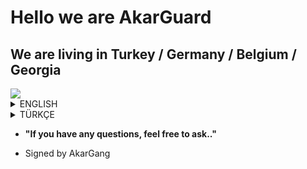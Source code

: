# Hello we are AkarGuard
## We are living in Turkey / Germany / Belgium / Georgia

<img src="https://cdn.discordapp.com/attachments/1031646083539021847/1034411784372756490/akar.jpg" />

<details>
  <summary>ENGLISH</summary>
     
  <details>
    <summary>WHO WE ARE?</summary>
        We are young people living in Turkey, studying at university and wanting to advance in the fields of software and cyber security. We always wanted to help             other developer teams by sharing our projects as open source. We think that open source sharing is a project that can set an example for other young software           developers. We also have a cyber security company in the Republic of Turkey. Our goal as a company and team is to add something to the world of software and           cybersecurity. We are the AkarGuard team.
  </details>

  <details>
    <summary>OUR PROJECTS</summary>
        We have a few projects that we are currently developing.
    
  <details>
          <summary>AkarGuard</summary>
        AkarGuard = It is a project that prevents DDoS / DoS attacks at all layers with its artificial intelligence. When we did stress tests in our project, it met           814GB requests in 24 hours and proved itself without crashing.
      </details>
        <details>
          <summary>AkarGuard DDoS Stresser</summary>
             The AkarGuard DDoS Stresser project is stress-tested by sending a large amount of requests to a site with permission to test it. We analyze the high                    demand load on the site and start working on the necessary protection measures.
        </details>
        <details>
          <summary>AkarGuard Servers</summary>
             We host AkarGuard servers within our own structure. We sponsor many famous people, institutions and popular games. Where's we sponsors: "Dungeon Rampage,                Can Foster, dStat"
        </details>
        <details>
          <summary>TurnLab PDF viewer</summary>
             Some of the departments we studied at the university were done by distance education. Sometimes we couldn't keep up with the instructor's pace or we had                to check some parts from the previous pages. Therefore, as a project, we share this system as open source for distance education students.
        </details>
    
  </details>

</details>

<details>
  <summary>TÜRKÇE</summary>
 
     
  <details>
    <summary>BİZ KİMİZ?</summary>
    Türkiye'de yaşayan, üniversitede okuyan, yazılım ve siber güvenlik alanlarında ilerlemek isteyen gençleriz. Projelerimizi açık kaynak olarak paylaşarak her zaman       diğer geliştirici ekiplere yardımcı olmak istedik. Açık kaynak paylaşımının diğer genç yazılımcılara örnek olabilecek bir proje olduğunu düşünüyoruz. Türkiye           Cumhuriyeti'nde de bir siber güvenlik şirketimiz var. Şirket ve ekip olarak hedefimiz, yazılım ve siber güvenlik dünyasına bir şeyler katmaktır. Biz AkarGuard         ekibiyiz.
  </details>
  
  <details>
    <summary>PROJELERİMİZ</summary>
       Şu anda geliştirmekte olduğumuz birkaç projemiz var.

    
  <details>
          <summary>AkarGuard</summary>
        AkarGuard = Yapay zekası ile tüm katmanlarda DDoS/DoS saldırılarını engelleyen bir projedir. Projemizde stres testleri yaptığımızda 24 saat içinde 814GB               talepleri karşıladı ve çökmeden kendini kanıtladı.
        </details>
    
  <details>
          <summary>AKARGUARD DDoS Stresser</summary>
             AkarGuard DDoS Stresser projesi, test izni olan bir siteye çok sayıda istek gönderilerek stres testi yapılır. Sahadaki yüksek talep yükünü analiz ediyor                ve gerekli koruma önlemleri üzerinde çalışmaya başlıyoruz.
        </details>
    
  <details>
          <summary>AkarGuard Servers</summary>
             AkarGuard sunucularını kendi bünyemizde barındırmaktayız. Birçok ünlü kişi, kurum ve popüler oyuna sponsor oluyoruz. Sponsor olduğumuz yer= Dungeon                    Rampage, Can Foster, dStat
        </details>
    
  <details>
          <summary>TurnLab PDF viewer</summary>
             Üniversitede okuduğumuz bölümlerin bir kısmı uzaktan eğitimle yapılıyordu. Bazen hocanın hızına yetişemedik ya da önceki sayfalardan bazı bölümleri                    kontrol etmek zorunda kaldık. Bu nedenle proje olarak bu sistemi uzaktan eğitim öğrencileri için açık kaynak olarak paylaşıyoruz.
        </details>
    
  </details>

</details>




-  **"If you have any questions, feel free to ask.."** 

- Signed by AkarGang
